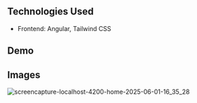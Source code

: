 ## Technologies Used

* Frontend: Angular, Tailwind CSS

## Demo

## Images

![screencapture-localhost-4200-home-2025-06-01-16_35_28](https://github.com/user-attachments/assets/699227f9-45af-4547-aae7-f19230954be5)
